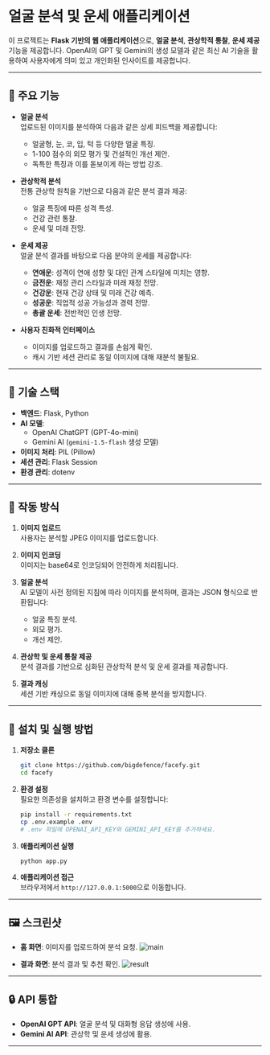 # 얼굴 분석 및 운세 애플리케이션

이 프로젝트는 **Flask 기반의 웹 애플리케이션**으로, **얼굴 분석**, **관상학적 통찰**, **운세 제공** 기능을 제공합니다. OpenAI의 GPT 및 Gemini의 생성 모델과 같은 최신 AI 기술을 활용하여 사용자에게 의미 있고 개인화된 인사이트를 제공합니다.

---

## 🚀 주요 기능

- **얼굴 분석**  
  업로드된 이미지를 분석하여 다음과 같은 상세 피드백을 제공합니다:
  - 얼굴형, 눈, 코, 입, 턱 등 다양한 얼굴 특징.
  - 1-100 점수의 외모 평가 및 건설적인 개선 제안.
  - 독특한 특징과 이를 돋보이게 하는 방법 강조.

- **관상학적 분석**  
  전통 관상학 원칙을 기반으로 다음과 같은 분석 결과 제공:
  - 얼굴 특징에 따른 성격 특성.
  - 건강 관련 통찰.
  - 운세 및 미래 전망.

- **운세 제공**  
  얼굴 분석 결과를 바탕으로 다음 분야의 운세를 제공합니다:
  - **연애운**: 성격이 연애 성향 및 대인 관계 스타일에 미치는 영향.
  - **금전운**: 재정 관리 스타일과 미래 재정 전망.
  - **건강운**: 현재 건강 상태 및 미래 건강 예측.
  - **성공운**: 직업적 성공 가능성과 경력 전망.
  - **총괄 운세**: 전반적인 인생 전망.

- **사용자 친화적 인터페이스**  
  - 이미지를 업로드하고 결과를 손쉽게 확인.
  - 캐시 기반 세션 관리로 동일 이미지에 대해 재분석 불필요.

---

## 🔧 기술 스택

- **백엔드**: Flask, Python  
- **AI 모델**:  
  - OpenAI ChatGPT (GPT-4o-mini)  
  - Gemini AI (`gemini-1.5-flash` 생성 모델)  
- **이미지 처리**: PIL (Pillow)  
- **세션 관리**: Flask Session  
- **환경 관리**: dotenv  

---

## 📄 작동 방식

1. **이미지 업로드**  
   사용자는 분석할 JPEG 이미지를 업로드합니다.

2. **이미지 인코딩**  
   이미지는 base64로 인코딩되어 안전하게 처리됩니다.

3. **얼굴 분석**  
   AI 모델이 사전 정의된 지침에 따라 이미지를 분석하며, 결과는 JSON 형식으로 반환됩니다:
   - 얼굴 특징 분석.
   - 외모 평가.
   - 개선 제안.

4. **관상학 및 운세 통찰 제공**  
   분석 결과를 기반으로 심화된 관상학적 분석 및 운세 결과를 제공합니다.

5. **결과 캐싱**  
   세션 기반 캐싱으로 동일 이미지에 대해 중복 분석을 방지합니다.

---

## 🔧 설치 및 실행 방법

1. **저장소 클론**  
   ```bash
   git clone https://github.com/bigdefence/facefy.git
   cd facefy
   ```

2. **환경 설정**  
   필요한 의존성을 설치하고 환경 변수를 설정합니다:
   ```bash
   pip install -r requirements.txt
   cp .env.example .env
   # .env 파일에 OPENAI_API_KEY와 GEMINI_API_KEY를 추가하세요.
   ```

3. **애플리케이션 실행**  
   ```bash
   python app.py
   ```

4. **애플리케이션 접근**  
   브라우저에서 `http://127.0.0.1:5000`으로 이동합니다.

---

## 🖼️ 스크린샷

- **홈 화면**: 이미지를 업로드하여 분석 요청.
![main](https://github.com/user-attachments/assets/263e7276-ab2f-437a-85d1-9a6123942851)

- **결과 화면**: 분석 결과 및 추천 확인.
![result](https://github.com/user-attachments/assets/32f17c21-f279-47a7-88e5-4749c2a1d421)

---

## 🔒 API 통합

- **OpenAI GPT API**: 얼굴 분석 및 대화형 응답 생성에 사용.
- **Gemini AI API**: 관상학 및 운세 생성에 활용.

---


